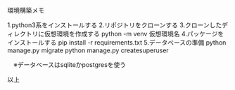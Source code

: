 環境構築メモ

1.python3系をインストールする
2.リポジトリをクローンする
3.クローンしたディレクトリに仮想環境を作成する
 python -m venv 仮想環境名
4.パッケージをインストールする
 pip install -r requirements.txt
5.データベースの準備
 python manage.py migrate
 python manage.py createsuperuser

　※データベースはsqliteかpostgresを使う

以上